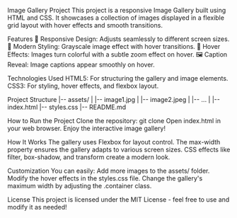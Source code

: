 Image Gallery Project
This project is a responsive Image Gallery built using HTML and CSS. It showcases a collection of images displayed in a flexible grid layout with hover effects and smooth transitions.

Features
📸 Responsive Design: Adjusts seamlessly to different screen sizes.
🎨 Modern Styling: Grayscale image effect with hover transitions.
🎯 Hover Effects: Images turn colorful with a subtle zoom effect on hover.
🖼️ Caption Reveal: Image captions appear smoothly on hover.

Technologies Used
HTML5: For structuring the gallery and image elements.
CSS3: For styling, hover effects, and flexbox layout.

Project Structure
|-- assets/
|   |-- image1.jpg
|   |-- image2.jpeg
|   |-- ...
|
|-- index.html
|-- styles.css
|-- README.md

How to Run the Project
Clone the repository:
git clone <repository-url>
Open index.html in your web browser.
Enjoy the interactive image gallery!

How It Works
The gallery uses Flexbox for layout control.
The max-width property ensures the gallery adapts to various screen sizes.
CSS effects like filter, box-shadow, and transform create a modern look.

Customization
You can easily:
Add more images to the assets/ folder.
Modify the hover effects in the styles.css file.
Change the gallery's maximum width by adjusting the .container class.

License
This project is licensed under the MIT License - feel free to use and modify it as needed!
